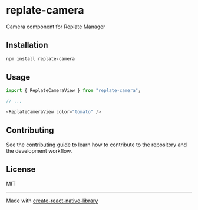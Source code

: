 # replate-camera

Camera component for Replate Manager

## Installation

```sh
npm install replate-camera
```

## Usage

```js
import { ReplateCameraView } from "replate-camera";

// ...

<ReplateCameraView color="tomato" />
```

## Contributing

See the [contributing guide](CONTRIBUTING.md) to learn how to contribute to the repository and the development workflow.

## License

MIT

---

Made with [create-react-native-library](https://github.com/callstack/react-native-builder-bob)

